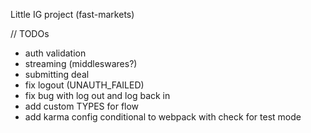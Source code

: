 Little IG project
(fast-markets)

// TODOs
- auth validation
- streaming (middleswares?)
- submitting deal
- fix logout (UNAUTH_FAILED)
- fix bug with log out and log back in
- add custom TYPES for flow
- add karma config conditional to webpack with check for test mode
